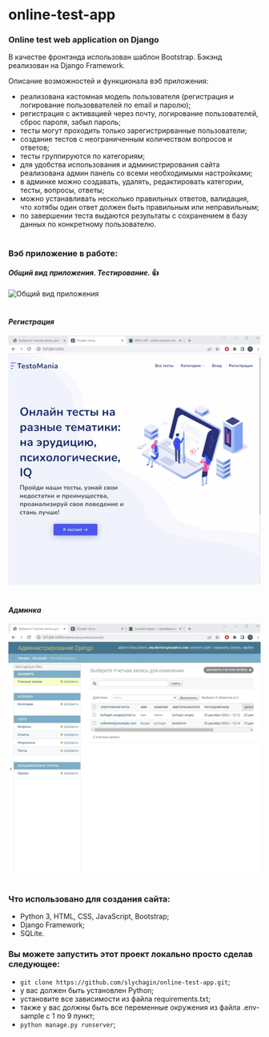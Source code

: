 # online-test-app
### Online test web application on Django


В качестве фронтэнда использован шаблон Bootstrap.
Бэкэнд реализован на Django Framework.

Описание возможностей и функционала вэб приложения:
- реализована кастомная модель пользователя (регистрация и логирование пользоввателей по email и паролю);
- регистрация с активацией через почту, логирование пользователей, сброс пароля, забыл пароль;
- тесты могут проходить только зарегистрирванные пользователи;
- создание тестов с неограниченным количеством вопросов и ответов;
- тесты группируются по категориям;
- для удобства использования и администрирования сайта реализована админ панель со всеми необходимыми настройками;
- в админке можно создавать, удалять, редактировать категории, тесты, вопросы, ответы;
- можно устанавливать несколько правильных ответов, валидация, что хотябы один ответ должен быть правильным или неправильным;
- по завершении теста выдаются результаты с сохранением в базу данных по конкретному пользователю.
#
### Вэб приложение в работе:

#### *Общий вид приложения. Тестирование.* :+1:
![Общий вид приложения](https://github.com/slychagin/online-test-app/blob/master/demo/Testing.gif)
#

#### *Регистрация*
![Регистрация](https://github.com/slychagin/online-test-app/blob/master/demo/Register.gif)
#

#### *Админка*
![Админка](https://github.com/slychagin/online-test-app/blob/master/demo/admin.gif)
#

### Что использовано для создания сайта:
- Python 3, HTML, CSS, JavaScript, Bootstrap;
- Django Framework;
- SQLite.

### Вы можете запустить этот проект локально просто сделав следующее:
- `git clone https://github.com/slychagin/online-test-app.git`;
- у вас должен быть установлен Python;
- установите все зависимости из файла requirements.txt;
- также у вас должны быть все переменные окружения из файла .env-sample с 1 по 9 пункт;
- `python manage.py runserver`;


